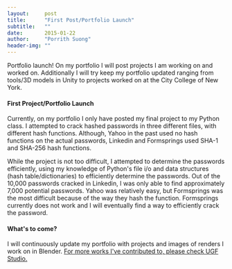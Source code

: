 ```yaml
---
layout:     post
title:      "First Post/Portfolio Launch"
subtitle:   ""
date:       2015-01-22
author:     "Porrith Suong"
header-img: ""
---
```


Portfolio launch! On my portfolio I will post projects I am working on and worked on. 
Additionally I will try keep my portfolio updated ranging from tools/3D models in Unity
to projects worked on at the City College of New York.

#### First Project/Portfolio Launch
Currently, on my portfolio I only have posted my final project to my Python class.
I attempted to crack hashed passwords in three different files, with different
hash functions. Although, Yahoo in the past used no hash functions on the actual
passwords, Linkedin and Formsprings used SHA-1 and SHA-256 hash functions.

While the project is not too difficult, I attempted to determine the passwords
efficiently, using my knowledge of Python's file i/o and data structures (hash
table/dictionaries) to efficiently determine the passwords. Out of the 10,000 passwords
cracked in Linkedin, I was only able to find approximately 7,000 potential passwords.
Yahoo was relatively easy, but Formsprings was the most difficult because of the way
they hash the function. Formsprings currently does not work and I will eventually
find a way to efficiently crack the password.

#### What's to come?
I will continuously update my portfolio with projects and images of renders I work on
in Blender.
[For more works I've contributed to, please check UGF Studio.](http://www.ugfstudio.com)